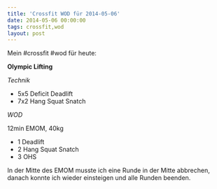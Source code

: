```yaml
---
title: 'Crossfit WOD für 2014-05-06'
date: 2014-05-06 00:00:00 
tags: crossfit,wod
layout: post
---
```

Mein #crossfit #wod für heute:

**Olympic Lifting**

*Technik*

* 5x5 Deficit Deadlift
* 7x2 Hang Squat Snatch

*WOD*

12min EMOM, 40kg

* 1 Deadlift
* 2 Hang Squat Snatch
* 3 OHS

In der Mitte des EMOM musste ich eine Runde in der Mitte abbrechen, danach konnte ich wieder einsteigen und alle Runden beenden.
